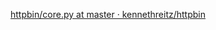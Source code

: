 [httpbin/core.py at master · kennethreitz/httpbin](https://github.com/kennethreitz/httpbin/blob/master/httpbin/core.py)